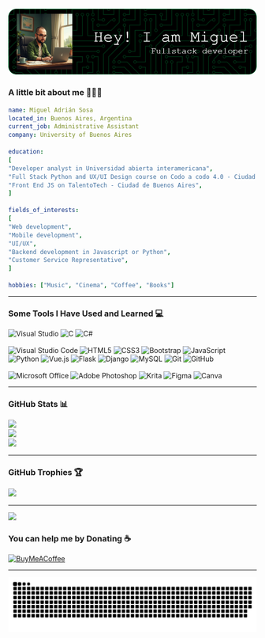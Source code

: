 ![Header](github-header.png)


<h3 align="left">  
A little bit about me 👨🏻‍💻
</h3>

```yaml
name: Miguel Adrián Sosa
located_in: Buenos Aires, Argentina
current_job: Administrative Assistant
company: University of Buenos Aires

education:
[
"Developer analyst in Universidad abierta interamericana",
"Full Stack Python and UX/UI Design course on Codo a codo 4.0 - Ciudad de Buenos Aires",
"Front End JS on TalentoTech - Ciudad de Buenos Aires",
]

fields_of_interests:
[
"Web development",
"Mobile development",
"UI/UX",
"Backend development in Javascript or Python",
"Customer Service Representative",
]

hobbies: ["Music", "Cinema", "Coffee", "Books"]
```
---
### Some Tools I Have Used and Learned 💻
![Visual Studio](https://img.shields.io/badge/Visual%20Studio-5C2D91.svg?style=for-the-badge&logo=visual-studio&logoColor=white)
![C](https://img.shields.io/badge/c-%2300599C.svg?style=for-the-badge&logo=c&logoColor=white)
![C#](https://img.shields.io/badge/c%23-%23239120.svg?style=for-the-badge&logo=csharp&logoColor=white)
<br/>  
![Visual Studio Code](https://img.shields.io/badge/Visual%20Studio%20Code-0078d7.svg?style=for-the-badge&logo=visual-studio-code&logoColor=white)
![HTML5](https://img.shields.io/badge/html5-%23E34F26.svg?style=for-the-badge&logo=html5&logoColor=white)
![CSS3](https://img.shields.io/badge/css3-%231572B6.svg?style=for-the-badge&logo=css3&logoColor=white)
![Bootstrap](https://img.shields.io/badge/bootstrap-%238511FA.svg?style=for-the-badge&logo=bootstrap&logoColor=white)
![JavaScript](https://img.shields.io/badge/javascript-%23323330.svg?style=for-the-badge&logo=javascript&logoColor=%23F7DF1E)
![Python](https://img.shields.io/badge/python-3670A0?style=for-the-badge&logo=python&logoColor=ffdd54)
![Vue.js](https://img.shields.io/badge/vuejs-%2335495e.svg?style=for-the-badge&logo=vuedotjs&logoColor=%234FC08D)
![Flask](https://img.shields.io/badge/flask-%23000.svg?style=for-the-badge&logo=flask&logoColor=white)
![Django](https://img.shields.io/badge/django-%23092E20.svg?style=for-the-badge&logo=django&logoColor=white)
![MySQL](https://img.shields.io/badge/mysql-4479A1.svg?style=for-the-badge&logo=mysql&logoColor=white)
![Git](https://img.shields.io/badge/git-%23F05033.svg?style=for-the-badge&logo=git&logoColor=white)
![GitHub](https://img.shields.io/badge/github-%23121011.svg?style=for-the-badge&logo=github&logoColor=white)
<br/>  
![Microsoft Office](https://img.shields.io/badge/Microsoft_Office-D83B01?style=for-the-badge&logo=microsoft-office&logoColor=white)
![Adobe Photoshop](https://img.shields.io/badge/adobe%20photoshop-%2331A8FF.svg?style=for-the-badge&logo=adobe%20photoshop&logoColor=white)
![Krita](https://img.shields.io/badge/Krita-203759?style=for-the-badge&logo=krita&logoColor=EEF37B)
![Figma](https://img.shields.io/badge/figma-%23F24E1E.svg?style=for-the-badge&logo=figma&logoColor=white)
![Canva](https://img.shields.io/badge/Canva-%2300C4CC.svg?style=for-the-badge&logo=Canva&logoColor=white)

---
###  GitHub Stats 📊
![](https://github-readme-stats.vercel.app/api?username=miguesosa&theme=blue-green&hide_border=true&include_all_commits=false&count_private=false)<br/>
![](https://github-readme-stats.vercel.app/api/top-langs/?username=miguesosa&theme=blue-green&hide_border=true&include_all_commits=false&count_private=false&layout=compact)<br/>
![](https://github-readme-streak-stats.herokuapp.com/?user=miguesosa&theme=blue-green&hide_border=true)


---
###  GitHub Trophies 🏆
![](https://github-profile-trophy.vercel.app/?username=miguesosa&theme=radical&no-frame=true&no-bg=false&margin-w=4)

---
[![](https://visitcount.itsvg.in/api?id=miguesosa&icon=0&color=0)](https://visitcount.itsvg.in)

  ### You can help me by Donating ☕
  [![BuyMeACoffee](https://img.shields.io/badge/Buy%20Me%20a%20Coffee-ffdd00?style=for-the-badge&logo=buy-me-a-coffee&logoColor=black)](https://buymeacoffee.com/miguesosa) 

---
<picture>
  <source media="(prefers-color-scheme: dark)" srcset="https://raw.githubusercontent.com/platane/platane/output/github-contribution-grid-snake-dark.svg">
  <source media="(prefers-color-scheme: light)" srcset="https://raw.githubusercontent.com/platane/platane/output/github-contribution-grid-snake.svg">
  <img alt="github contribution grid snake animation" src="https://raw.githubusercontent.com/platane/platane/output/github-contribution-grid-snake.svg">
</picture>